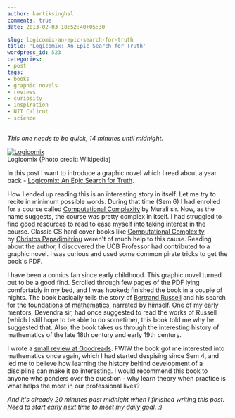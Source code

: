 ```yaml
---
author: kartiksinghal
comments: true
date: 2013-02-03 18:52:40+05:30

slug: logicomix-an-epic-search-for-truth
title: 'Logicomix: An Epic Search for Truth'
wordpress_id: 523
categories:
- post
tags:
- books
- graphic novels
- reviews
- curiosity
- inspiration
- NIT Calicut
- science
---
```


_This one needs to be quick, 14 minutes until midnight._

[![Logicomix](http://upload.wikimedia.org/wikipedia/en/6/60/Logicomix_cover.jpg)](http://en.wikipedia.org/wiki/File:Logicomix_cover.jpg)  
Logicomix (Photo credit: Wikipedia)

In this post I want to introduce a graphic novel which I read about a year back - [Logicomix: An Epic Search for Truth](http://www.logicomix.com/en/).

How I ended up reading this is an interesting story in itself. Let me try to recite in minimum possible words. During that time (Sem 6) I had enrolled for a course called [Computational Complexity](http://athena.nitc.ac.in/~kmurali/Courses/CCJan2012/index.html) by Murali sir. Now, as the name suggests, the course was pretty complex in itself. I had struggled to find good resources to read to ease myself into taking interest in the course. Classic CS hard cover books like [Computational Complexity](http://www.amazon.com/Computational-Complexity-Christos-H-Papadimitriou/dp/0201530821) by [Christos Papadimitriou](http://en.wikipedia.org/wiki/Christos_Papadimitriou) weren't of much help to this cause. Reading about the author, I discovered the UCB Professor had contributed to a graphic novel. I was curious and used some common pirate tricks to get the book's PDF.

I have been a comics fan since early childhood. This graphic novel turned out to be a good find. Scrolled through few pages of the PDF lying comfortably in my bed, and I was hooked; finished the book in a couple of nights. The book basically tells the story of [Bertrand Russell](http://en.wikipedia.org/wiki/Bertrand_Russell) and his search for the [foundations of mathematics](http://en.wikipedia.org/wiki/Foundations_of_mathematics), narrated by himself. One of my early mentors, Devendra sir, had once suggested to read the works of Russell (which I still hope to be able to do sometime), this book told me why he suggested that. Also, the book takes us through the interesting history of mathematics of the late 18th century and early 19th century.

I wrote a [small review at Goodreads](http://www.goodreads.com/review/show/274306530). FWIW the book got me interested into mathematics once again, which I had started despising since Sem 4, and led me to believe how learning the history behind development of a discipline can make it so interesting. I would recommend this book to anyone who ponders over the question - why learn theory when practice is what helps the most in our professional lives?

_And it's already 20 minutes past midnight when I finished writing this post. Need to start early next time to meet[ my daily goal](http://k4rtik.wordpress.com/2013/02/01/28-days-challenge/). :)_
